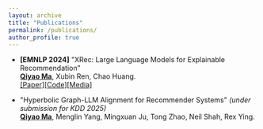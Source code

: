 ```yaml
---
layout: archive
title: "Publications"
permalink: /publications/
author_profile: true
---
```


* **[EMNLP 2024]** "XRec: Large Language Models for Explainable Recommendation"\
  **<u>Qiyao Ma</u>**, Xubin Ren, Chao Huang.\
[[Paper]](https://arxiv.org/abs/2406.02377)[[Code]](https://github.com/HKUDS/XRec)[[Media]](https://mp.weixin.qq.com/s/SNIAPbtSV6F76WYJNTkbRQ)

* "Hyperbolic Graph-LLM Alignment for Recommender Systems" *(under submission for KDD 2025)*\
  **<u>Qiyao Ma</u>**, Menglin Yang, Mingxuan Ju, Tong Zhao, Neil Shah, Rex Ying.